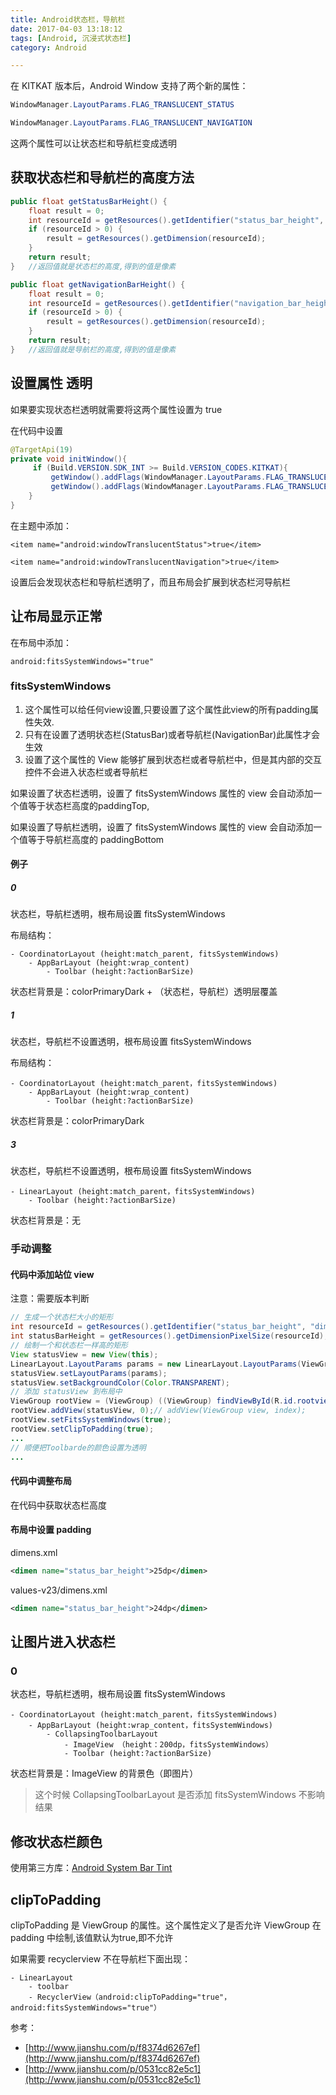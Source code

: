 ```yaml
---
title: Android状态栏，导航栏
date: 2017-04-03 13:18:12
tags: [Android, 沉浸式状态栏]
category: Android

---
```



在 KITKAT 版本后，Android Window 支持了两个新的属性：

```java
WindowManager.LayoutParams.FLAG_TRANSLUCENT_STATUS

WindowManager.LayoutParams.FLAG_TRANSLUCENT_NAVIGATION
```

这两个属性可以让状态栏和导航栏变成透明

## 获取状态栏和导航栏的高度方法

```java
public float getStatusBarHeight() {
    float result = 0;
    int resourceId = getResources().getIdentifier("status_bar_height", "dimen", "android");
    if (resourceId > 0) {
        result = getResources().getDimension(resourceId);
    }
    return result;
}   //返回值就是状态栏的高度,得到的值是像素
```

<!--more-->

```java
public float getNavigationBarHeight() {
    float result = 0;
    int resourceId = getResources().getIdentifier("navigation_bar_height", "dimen", "android");
    if (resourceId > 0) {
        result = getResources().getDimension(resourceId);
    }
    return result;
}   //返回值就是导航栏的高度,得到的值是像素
```

## 设置属性 透明

如果要实现状态栏透明就需要将这两个属性设置为 true

在代码中设置

```java
@TargetApi(19)
private void initWindow(){
     if (Build.VERSION.SDK_INT >= Build.VERSION_CODES.KITKAT){
         getWindow().addFlags(WindowManager.LayoutParams.FLAG_TRANSLUCENT_STATUS);
         getWindow().addFlags(WindowManager.LayoutParams.FLAG_TRANSLUCENT_NAVIGATION);   
    }
}
```

在主题中添加： 
```
<item name="android:windowTranslucentStatus">true</item>

<item name="android:windowTranslucentNavigation">true</item>
```

设置后会发现状态栏和导航栏透明了，而且布局会扩展到状态栏河导航栏

## 让布局显示正常

在布局中添加：
```
android:fitsSystemWindows="true"
```

### fitsSystemWindows

1. 这个属性可以给任何view设置,只要设置了这个属性此view的所有padding属性失效.
2. 只有在设置了透明状态栏(StatusBar)或者导航栏(NavigationBar)此属性才会生效
3. 设置了这个属性的 View 能够扩展到状态栏或者导航栏中，但是其内部的交互控件不会进入状态栏或者导航栏

如果设置了状态栏透明，设置了 fitsSystemWindows 属性的 view 会自动添加一个值等于状态栏高度的paddingTop,

如果设置了导航栏透明，设置了 fitsSystemWindows 属性的 view 会自动添加一个值等于导航栏高度的 paddingBottom


#### 例子

##### 0

状态栏，导航栏透明，根布局设置 fitsSystemWindows

布局结构：

```
- CoordinatorLayout (height:match_parent, fitsSystemWindows)
    - AppBarLayout (height:wrap_content)
        - Toolbar (height:?actionBarSize)
```

状态栏背景是：colorPrimaryDark + （状态栏，导航栏）透明层覆盖

##### 1

状态栏，导航栏不设置透明，根布局设置 fitsSystemWindows

布局结构：

```
- CoordinatorLayout (height:match_parent，fitsSystemWindows)
    - AppBarLayout (height:wrap_content)
        - Toolbar (height:?actionBarSize)
```

状态栏背景是：colorPrimaryDark

##### 3

状态栏，导航栏不设置透明，根布局设置 fitsSystemWindows

```
- LinearLayout (height:match_parent，fitsSystemWindows)
    - Toolbar (height:?actionBarSize)
```

状态栏背景是：无

### 手动调整

#### 代码中添加站位 view

注意：需要版本判断

```java
// 生成一个状态栏大小的矩形
int resourceId = getResources().getIdentifier("status_bar_height", "dimen", "android");
int statusBarHeight = getResources().getDimensionPixelSize(resourceId);
// 绘制一个和状态栏一样高的矩形
View statusView = new View(this);
LinearLayout.LayoutParams params = new LinearLayout.LayoutParams(ViewGroup.LayoutParams.MATCH_PARENT,statusBarHeight);
statusView.setLayoutParams(params);
statusView.setBackgroundColor(Color.TRANSPARENT);
// 添加 statusView 到布局中
ViewGroup rootView = (ViewGroup) ((ViewGroup) findViewById(R.id.rootview));
rootView.addView(statusView, 0);// addView(ViewGroup view, index);
rootView.setFitsSystemWindows(true);
rootView.setClipToPadding(true);
...
// 顺便把Toolbarde的颜色设置为透明
...
```

#### 代码中调整布局

在代码中获取状态栏高度


#### 布局中设置 padding

dimens.xml

```xml
<dimen name="status_bar_height">25dp</dimen>
```

values-v23/dimens.xml

```xml
<dimen name="status_bar_height">24dp</dimen>
```

## 让图片进入状态栏

### 0

状态栏，导航栏透明，根布局设置 fitsSystemWindows


```
- CoordinatorLayout (height:match_parent，fitsSystemWindows)
    - AppBarLayout (height:wrap_content，fitsSystemWindows)
        - CollapsingToolbarLayout
            - ImageView （height：200dp，fitsSystemWindows）
            - Toolbar (height:?actionBarSize)

```

状态栏背景是：ImageView 的背景色（即图片）

>这个时候 CollapsingToolbarLayout 是否添加 fitsSystemWindows 不影响结果



## 修改状态栏颜色

使用第三方库：[Android System Bar Tint](https://github.com/jgilfelt/SystemBarTint)

## clipToPadding

clipToPadding 是 ViewGroup 的属性。这个属性定义了是否允许 ViewGroup 在 padding 中绘制,该值默认为true,即不允许

如果需要 recyclerview 不在导航栏下面出现：

```
- LinearLayout
    - toolbar
    - RecyclerView（android:clipToPadding="true"，android:fitsSystemWindows="true"）
```




参考：

- [http://www.jianshu.com/p/f8374d6267ef](http://www.jianshu.com/p/f8374d6267ef)
- [http://www.jianshu.com/p/0531cc82e5c1](http://www.jianshu.com/p/0531cc82e5c1)
